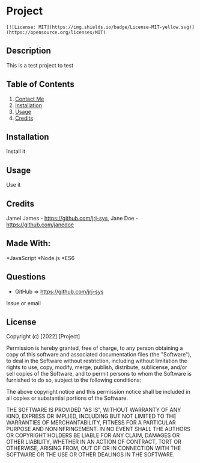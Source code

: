 # Project

    [![License: MIT](https://img.shields.io/badge/License-MIT-yellow.svg)](https://opensource.org/licenses/MIT)
    
## Description
This is a test project to test 
## Table of Contents
1. [Contact Me](#Questions)
2. [Installation](#Installation)
3. [Usage](#Usage)
4. [Credits](#Credits)
## Installation
Install it
## Usage
Use it
## Credits
Jamel James - https://github.com/jrj-sys, Jane Doe - https://github.com/janedoe
## Made With:
*JavaScript  *Node.js  *ES6
## Questions
- GitHub => https://github.com/jrj-sys  

Issue or email 
## License
Copyright (c) [2022] [Project]
  
Permission is hereby granted, free of charge, to any person obtaining a copy
of this software and associated documentation files (the "Software"), to deal
in the Software without restriction, including without limitation the rights
to use, copy, modify, merge, publish, distribute, sublicense, and/or sell
copies of the Software, and to permit persons to whom the Software is
furnished to do so, subject to the following conditions:
  
The above copyright notice and this permission notice shall be included in all
copies or substantial portions of the Software.
  
THE SOFTWARE IS PROVIDED "AS IS", WITHOUT WARRANTY OF ANY KIND, EXPRESS OR
IMPLIED, INCLUDING BUT NOT LIMITED TO THE WARRANTIES OF MERCHANTABILITY,
FITNESS FOR A PARTICULAR PURPOSE AND NONINFRINGEMENT. IN NO EVENT SHALL THE
AUTHORS OR COPYRIGHT HOLDERS BE LIABLE FOR ANY CLAIM, DAMAGES OR OTHER
LIABILITY, WHETHER IN AN ACTION OF CONTRACT, TORT OR OTHERWISE, ARISING FROM,
OUT OF OR IN CONNECTION WITH THE SOFTWARE OR THE USE OR OTHER DEALINGS IN THE
SOFTWARE.

